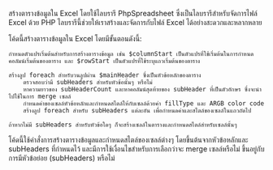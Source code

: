 สร้างตารางข้อมูลใน Excel โดยใช้ไลบรารี PhpSpreadsheet ซึ่งเป็นไลบรารีสำหรับจัดการไฟล์ Excel ด้วย PHP ไลบรารีนี้ช่วยให้เราสร้างและจัดการกับไฟล์ Excel ได้อย่างสะดวกและหลากหลาย

โค้ดนี้สร้างตารางข้อมูลใน Excel โดยมีขั้นตอนดังนี้:

    กำหนดตัวแปรเริ่มต้นสำหรับการสร้างตารางข้อมูล เช่น $columnStart เป็นตัวแปรที่ใช้เริ่มต้นในการกำหนดคอลัมน์เริ่มต้นของตาราง และ $rowStart เป็นตัวแปรที่ใช้ระบุแถวเริ่มต้นของตาราง

    สร้างลูป foreach สำหรับวนลูปผ่าน $mainHeader ซึ่งเป็นหัวข้อหลักของตาราง
        ตรวจสอบว่ามี subHeaders สำหรับหัวข้อนั้นๆ หรือไม่
        หาความยาวของ subHeaderCount และหาคอลัมน์สุดท้ายของ subHeader ที่เป็นตัวอักษร ซึ่งจะนำไปใช้ในการ merge เซลล์
        กำหนดค่าของเซลล์หัวข้อหลักและกำหนดสไตล์ให้กับเซลล์ด้วยค่า fillType และ ARGB color code
        สร้างลูป foreach สำหรับ subHeaders แต่ละอัน เพื่อกำหนดค่าและสไตล์ของเซลล์ในแถวถัดไป

    ถ้าหากไม่มี subHeaders สำหรับหัวข้อใดๆ ก็จะสร้างเซลล์ในตารางและกำหนดสไตล์สำหรับเซลล์นั้นๆ

โค้ดนี้ใช้คำสั่งการสร้างตารางข้อมูลและกำหนดสไตล์ของเซลล์ต่างๆ โดยขึ้นต้นจากหัวข้อหลักและ subHeaders ที่กำหนดไว้ และมีการใช้เงื่อนไขสำหรับการเลือกว่าจะ merge เซลล์หรือไม่ ขึ้นอยู่กับการมีหัวข้อย่อย (subHeaders) หรือไม่